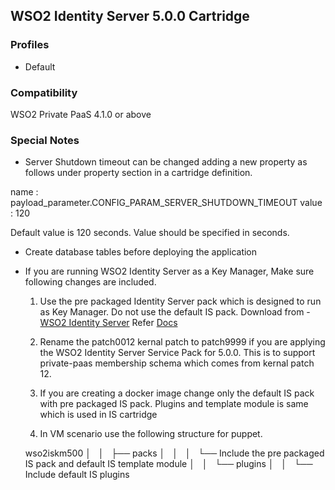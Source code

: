 ## WSO2 Identity Server 5.0.0 Cartridge

### Profiles

   - Default

### Compatibility

WSO2 Private PaaS 4.1.0 or above

### Special Notes

- Server Shutdown timeout can be changed adding a new property as follows under property section in a cartridge definition.

name : payload_parameter.CONFIG_PARAM_SERVER_SHUTDOWN_TIMEOUT
value : 120 

Default value is 120 seconds. Value should be specified in seconds.

- Create database tables before deploying the application

- If you are running WSO2 Identity Server as a Key Manager, Make sure following changes are included.
  
  1. Use the pre packaged Identity Server pack which is designed to run as Key Manager. Do not use the default IS pack.
     Download from  - [WSO2 Identity Server](http://product-dist.wso2.com/downloads/api-manager/1.9.1/identity-server/wso2is-5.0.0.zip)
     Refer [Docs](https://docs.wso2.com/display/CLUSTER420/Configuring+the+Pre-Packaged+Identity+Server+5.0.0+with+API+Manager+1.9.1)
      
  2. Rename the patch0012 kernal patch to patch9999 if you are applying the WSO2 Identity Server Service Pack for 5.0.0.
     This is to support private-paas membership schema which comes from kernal patch 12. 
     
  3. If you are creating a docker image change only the default IS pack with pre packaged IS pack. Plugins and template module 
  is same which is used in IS cartridge
  
  4. In VM scenario use the following structure for puppet. 
  
   wso2iskm500
  │   │   ├── packs
  │   │   │   └── Include the pre packaged IS pack and default IS template module
  │   │   └── plugins
  │   │       └── Include default IS plugins 
